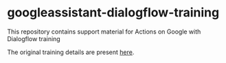 # googleassistant-dialogflow-training
This repository contains support material for Actions on Google with Dialogflow training

The original training details are present [here](https://www.safaribooksonline.com/live-training/courses/building-chatbots-for-the-google-assistant-using-dialogflow/0636920194064/).
